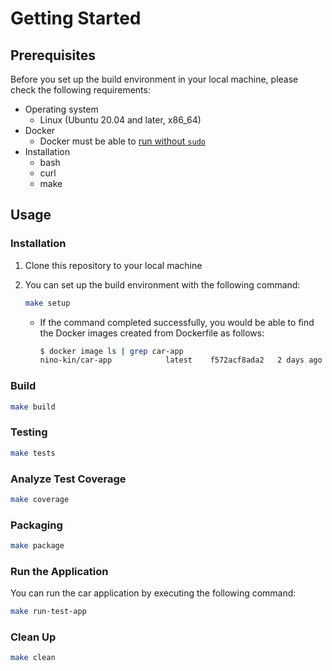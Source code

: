 # Getting Started

## Prerequisites

Before you set up the build environment in your local machine, please check the
following requirements:

* Operating system
  * Linux (Ubuntu 20.04 and later, x86_64)
* Docker
  * Docker must be able to [run without `sudo`](https://docs.docker.com/engine/install/linux-postinstall/#manage-docker-as-a-non-root-user)
* Installation
  * bash
  * curl
  * make

## Usage

### Installation

1. Clone this repository to your local machine
1. You can set up the build environment with the following command:

    ```bash
    make setup
    ```

    * If the command completed successfully, you would be able to find the Docker
    images created from Dockerfile as follows:

      ```bash
      $ docker image ls | grep car-app
      nino-kin/car-app            latest    f572acf8ada2   2 days ago    500MB
      ```

### Build

```bash
make build
```

### Testing

```bash
make tests
```

### Analyze Test Coverage

```bash
make coverage
```

### Packaging

```bash
make package
```

### Run the Application

You can run the car application by executing the following command:

```bash
make run-test-app
```

### Clean Up

```bash
make clean
```
